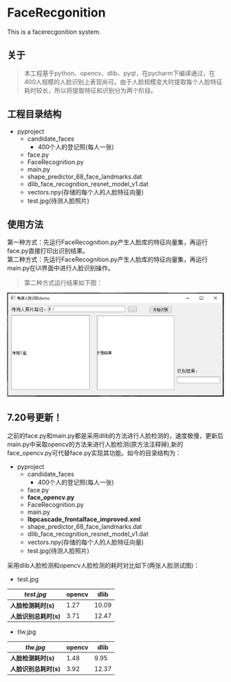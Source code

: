 # FaceRecgonition
This is a facerecgonition system.

## 关于
>本工程基于python、opencv、dlib、pyqt，在pycharm下编译通过，在400人规模的人脸识别上表现尚可。由于人脸规模变大时提取每个人脸特征耗时较长，所以将提取特征和识别分为两个阶段。

## 工程目录结构
* pyproject
	* candidate_faces
		* 400个人的登记照(每人一张)
	* face.py
	* FaceRecognition.py
	* main.py
	* shape_predictor_68_face_landmarks.dat
	* dlib_face_recognition_resnet_model_v1.dat
	* vectors.npy(存储的每个人的人脸特征向量)
	* test.jpg(待测人脸照片)

## 使用方法
第一种方式：先运行FaceRecognition.py产生人脸库的特征向量集，再运行face.py直接打印出识别结果。</br>
第二种方式：先运行FaceRecognition.py产生人脸库的特征向量集，再运行main.py在UI界面中进行人脸识别操作。
>第二种方式运行结果如下图：

![](https://github.com/LWTang/FaceRecgonition/raw/master/Screenshots/1.jpg)

## 7.20号更新！
之前的face.py和main.py都是采用dlib的方法进行人脸检测的，速度极慢，更新后main.py中采取opencv的方法来进行人脸检测(原方法注释掉),新的face_opencv.py可代替face.py实现其功能。如今的目录结构为：
* pyproject
	* candidate_faces
		* 400个人的登记照(每人一张)
	* face.py
	* **face_opencv.py**
	* FaceRecognition.py
	* main.py
	* **lbpcascade_frontalface_improved.xml**
	* shape_predictor_68_face_landmarks.dat
	* dlib_face_recognition_resnet_model_v1.dat
	* vectors.npy(存储的每个人的人脸特征向量)
	* test.jpg(待测人脸照片)
	
采用dlib人脸检测和opencv人脸检测的耗时对比如下(两张人脸测试图)：
* test.jpg

*test.jpg* | **opencv** | **dlib**
--- | --- | ---
**人脸检测耗时(s)** | 1.27 | 10.09
**人脸识别总耗时(s)** | 3.71 | 12.47

* tlw.jpg

*tlw.jpg* | **opencv** | **dlib**
--- | --- | ---
**人脸检测耗时(s)** | 1.48 | 9.95
**人脸识别总耗时(s)** | 3.92 | 12.37